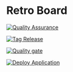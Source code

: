 # Retro Board

[![Quality Assurance](https://github.com/mastercad/retro-board/actions/workflows/quality_assurance.yml/badge.svg)](https://github.com/mastercad/retro-board/actions/workflows/quality_assurance.yml)

[![Tag Release](https://github.com/mastercad/retro-board/actions/workflows/tag_release.yml/badge.svg)](https://github.com/mastercad/retro-board/actions/workflows/tag_release.yml)

[![Quality gate](https://sonarcloud.io/api/project_badges/quality_gate?project=mastercad_RetroBoard)](https://sonarcloud.io/dashboard?id=mastercad_RetroBoard)

[![Deploy Application](https://github.com/mastercad/retro-board/actions/workflows/deploy_application.yml/badge.svg)](https://github.com/mastercad/retro-board/actions/workflows/deploy_application.yml)
